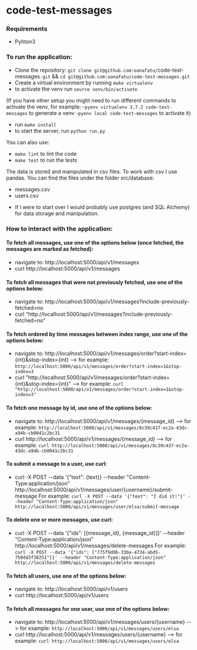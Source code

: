 # code-test-messages

### Requirements
- Pyhton3

### To run the application:
- Clone the repository: `git clone git@github.com:oanafatu/`code-test-messages`.git` && `cd git@github.com:oanafatu/code-test-messages.git`
- Create a virtual environment by running `make virtualenv`
- to activate the venv run `source venv/bin/activate`

(If you have other setup you might need to run different commands to activate the venv, for example:
 -`pyenv virtualenv 3.7.2 code-test-messages` to generate a venv
 -`pyenv local code-test-messages` to activate it)

- run `make install` 
- to start the server, run `python run.py`

You can also use:
- `make lint` to lint the code
- `make test` to run the tests


The data is stored and manipulated in csv files. To work with csv I use pandas. You can find the files under the folder src/database:
- messages.csv
- users.csv
* If I were to start over I would probably use postgres (and SQL Alchemy) for data storage and manipulation. 

### How to interact with the application:

#### To fetch all messages, use one of the options below (once fetched, the messages are marked as fetched):
- navigate to: http://localhost:5000/api/v1/messages
- curl http://localhost:5000/api/v1/messages

#### To fetch all messages that were not previously fetched, use one of the options below:
- navigate to: http://localhost:5000/api/v1/messages?include-previously-fetched=no
- curl "http://localhost:5000/api/v1/messages?include-previously-fetched=no"

#### To fetch ordered by time messages between index range, use one of the options below:
- navigate to: http://localhost:5000/api/v1/messages/order?start-index={int}&stop-index={int} --> for example: `http://localhost:5000/api/v1/messages/order?start-index=1&stop-index=3`
- curl "http://localhost:5000/api/v1/messages/order?start-index={int}&stop-index={int}" --> for example: `curl "http://localhost:5000/api/v1/messages/order?start-index=1&stop-index=3"`

#### To fetch one message by id, use one of the options below:
- navigate to: http://localhost:5000/api/v1/messages/{message_id} --> for example: `http://localhost:5000/api/v1/messages/8c39c437-ec2a-43dc-a94b-cb0041c2bc31`
- curl http://localhost:5000/api/v1/messages/{message_id} --> for example: `curl http://localhost:5000/api/v1/messages/8c39c437-ec2a-43dc-a94b-cb0041c2bc31`

#### To submit a message to a user, use curl:
- curl -X POST --data '{"text": {text}} --header "Content-Type:application/json" http://localhost:5000/api/v1/messages/user/{username}/submit-message
For example: `curl -X POST --data '{"text": "I did it!"}' --header "Content-Type:application/json" http://localhost:5000/api/v1/messages/user/elsa/submit-message`

#### To delete one or more messages, use curl:
-  curl -X POST --data '{"ids": [{message_id}, {message_id}]}' --header "Content-Type:application/json" http://localhost:5000/api/v1/messages/delete-messages
For example: `curl -X POST --data '{"ids": ["775f9d8b-33ba-4734-abd5-759dd3f38251"]}' --header "Content-Type:application/json" http://localhost:5000/api/v1/messages/delete-messages`

#### To fetch all users, use one of the options below:
- navigate to: http://localhost:5000/api/v1/users
- curl http://localhost:5000/api/v1/users

#### To fetch all messages for one user, use one of the options below:
- navigate to: http://localhost:5000/api/v1/messages/users/{username} --> for example: `http://localhost:5000/api/v1/messages/users/elsa`
- curl http://localhost:5000/api/v1/messages/users/{username} --> for example: `curl http://localhost:5000/api/v1/messages/users/elsa`



